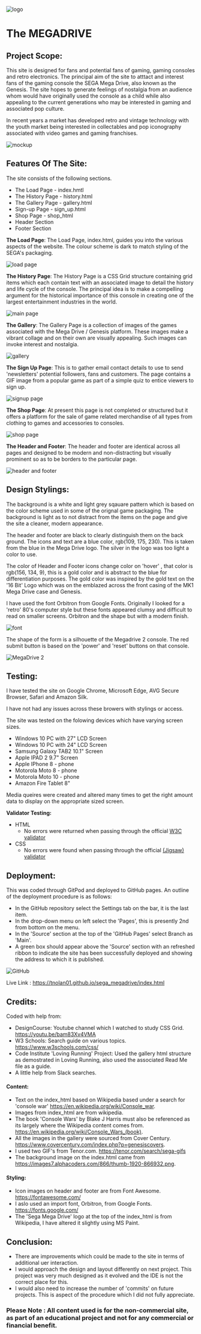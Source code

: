 

![logo](assets/images/main_logo.png)

<h1>The MEGADRIVE

## Project Scope:

This site is designed for fans and potential fans of gaming, gaming consoles and retro electronics. The principal aim of the site to atttact and interest fans of the gaming console the SEGA Mega Drive, also known as the Genesis.
The site hopes to generate feelings of nostalgia from an audience whom would have originally used the console as a child while also appealing to the current generations who may be interested in gaming and associated pop culture.

In recent years a market has developed retro and vintage technology with the youth market being interested in collectables and pop iconography associated with video games and gaming franchises. 

![mockup](assets/images/read_me_images/readme_heading.png)


## Features Of The Site:

The site consists of the following sections.

 - The Load Page - index.hmtl
 - The History Page - history.html
 - The Gallery Page - gallery.html
 - Sign-up Page - sign_up.html
 - Shop Page - shop_html
 - Header Section
 - Footer Section

**The Load Page**:
The Load Page, index.html, guides you into the various aspects of the website. The colour scheme is dark to match styling of the SEGA's packaging.

![load page](assets/images/read_me_images/load_page.png)

**The History Page**:
The History Page is a CSS Grid structure containing grid items which each contain text with an associated image to detail the history and life cycle of the console. The principal idea is to make a compelling argument for the historical importance of this console in creating one of the largest entertainment industries in the world.

![main page](assets/images/read_me_images/home_page.png)

**The Gallery**:
The Gallery Page is a collection of images of the games associated with the Mega Drive / Genesis platform. These images make a vibrant collage and on their own are visually appealing. Such images can invoke interest and nostalgia.

![gallery](assets/images/read_me_images/gallery_page.png)

**The Sign Up Page**:
This is to gather email contact details to use to send 'newsletters' potential followers, fans and customers. The page contains a GIF image from a popular game as part of a simple quiz to entice viewers to sign up. 

![signup page](assets/images/read_me_images/signup_page.png)

**The Shop Page**:
At present this page is not completed or structured but it offers a platform for the sale of game related merchandise of all types from clothing to games and accessories to consoles.

![shop page](assets/images/read_me_images/shop_page.png)

**The Header and Footer**:
The header and footer are identical across all pages and designed to be modern and non-distracting but visually prominent so as to be borders to the particular page.

![header and footer](assets/images/read_me_images/footer_header.png)


## Design Stylings:

The background is a white and light grey sqauare pattern which is based on the color scheme used in some of the orignal game packaging. The background is light as to not distract from the items on the page and give the site a cleaner, modern appearance.

The header and footer are black to clearly distinguish them on the back ground. The icons and text are a blue color, rgb(109, 175, 230). This is taken from the blue in the Mega Drive logo. The silver in the logo was too light a color to use.

The color of Header and Footer icons change color on 'hover' , that color is rgb(156, 134, 9), this is a gold color and is abstract to the blue for differentiation purposes. The gold color was inspired by the gold text on the '16 Bit' Logo which was on the emblazed across the front casing of the MK1 Mega Drive case and Genesis.

I have used the font Orbitron from Google Fonts. Originally I looked for a 'retro' 80's computer style but these fonts appeared clumsy and difficult to read on smaller screens. Orbitron and the shape but with a modern finish.

![font](assets/images/read_me_images/font_style.png)

The shape of the form is a silhouette of the Megadrive 2 console. The red submit button is based on the 'power' and 'reset' buttons on that console.

![MegaDrive 2](assets/images/md2.png)

## Testing:

I have tested the site on Google Chrome, Microsoft Edge, AVG Secure Browser, Safari and Amazon Silk.

I have not had any issues across these browers with stylings or access.

The site was tested on the folowing devices which have varying screen sizes.
* Windows 10 PC with 27" LCD Screen
* Windows 10 PC with 24" LCD Screen
* Samsung Galaxy TAB2 10.1" Screen
* Apple IPAD 2 9.7" Screen
* Apple IPhone 8 - phone
* Motorola Moto 8 - phone
* Motorola Moto 10 - phone
* Amazon Fire Tablet 8"

Media queires were created and altered many times to get the right amount data to display on the appropriate sized screen.

**Validator Testing:**

- HTML
  - No errors were returned when passing through the official [W3C validator](https://validator.w3.org/nu/?doc=https%3A%2F%2Ftnolan01.github.io%2Fsega_megadrive%2Findex.html)
- CSS
  - No errors were found when passing through the official [(Jigsaw) validator](https://jigsaw.w3.org/css-validator/validator?uri=https%3A%2F%2Ftnolan01.github.io%2Fsega_megadrive%2Findex.html&profile=css3svg&usermedium=all&warning=1&vextwarning=&lang=en)

## Deployment:

This was coded through GitPod and deployed to GitHub pages. An outline of the deployment procedure is as follows:
* In the GitHub repository select the Settings tab on the bar, it is the last item.
* In the drop-down menu on left select the 'Pages', this is presently 2nd from bottom on the menu. 
* In the 'Source' section at the top of the 'GitHub Pages' select Branch as 'Main'.
* A green box should appear above the 'Source' section with an refreshed ribbon to indicate the site has been successfully deployed and showing the address to which it is published.

![GitHub](assets/images/read_me_images/github.png)

Live Link : https://tnolan01.github.io/sega_megadrive/index.html

## Credits:

Coded with help from:
* DesignCourse: Youtube channel which I watched to study CSS Grid. https://youtu.be/bam83Xv4VMA
* W3 Schools: Search guide on various topics. https://www.w3schools.com/css/
* Code Institute 'Loving Running' Project: Used the gallery html structure as demostrated in Loving Running, also used the associated Read Me file as a guide.
* A little help from Slack searches.

#### Content:
* Text on the index_html based on Wikipedia based under a search for 'console war' https://en.wikipedia.org/wiki/Console_war.
* Images from index_html are from wikipedia.
* The book 'Console Wars' by Blake J Harris must also be referenced as its largely where the Wikipedia content comes from. https://en.wikipedia.org/wiki/Console_Wars_(book).
* All the images in the gallery were sourced from Cover Century. https://www.covercentury.com/index.php?p=genesiscovers.
* I used two GIF's from Tenor.com. https://tenor.com/search/sega-gifs
* The background image on the index.html came from https://images7.alphacoders.com/866/thumb-1920-866932.png.

#### Styling:
* Icon images on header and footer are from Font Awesome. https://fontawesome.com/
* I aslo used an import font, Orbitron, from Google Fonts. https://fonts.google.com/
* The 'Sega Mega Drive' logo at the top of the index_html is from Wikipedia, I have altered it slightly using MS Paint.

## Conclusion:
* There are improvements which could be made to the site in terms of additional uer interaction.
* I would approach the design and layout differently on next project. This project was very much designed as it evolved and the IDE is not the correct place for this. 
* I would also need to increase the number of 'commits' on future projects. This is aspect of the procedure which I did not fully appreciate.




### Please Note : All content used is for the non-commercial site, as part of an educational project and not for any commercial or financial benefit.

